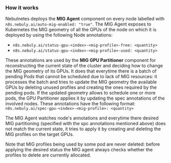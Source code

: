 ### How it works
Nebulnetes deploys the **MIG Agent** component on every node labelled with `n8s.nebuly.ai/auto-mig-enabled: "true"`.
The MIG Agent exposes to Kubernetes the MIG geometry of all the GPUs of the node on which it is deployed by using
the following Node annotations:
* `n8s.nebuly.ai/status-gpu-<index>-<mig-profile>-free: <quantity>`
* `n8s.nebuly.ai/status-gpu-<index>-<mig-profile>-used: <quantity>`

These annotations are used by the **MIG GPU Partitioner** component for reconstructing the current state of the cluster
and deciding how to change the MIG geometry of its GPUs. It does that everytime there is a batch of pending Pods that
cannot be scheduled due to lack of MIG resources: it processes the batch and tries to update the MIG
geometry the available GPUs by deleting unused profiles and creating the ones required by the pending pods. If the
updated geometry allows to schedule one or more pods, the GPU Partitioner applies it by updating the spec annotations
of the involved nodes. These annotations have the following format:
`n8s.nebuly.ai/spec-gpu-<index>-<mig-profile>: <quantity>`

The MIG Agent watches node's annotations and everytime there desired MIG partitioning (specified with the spc annotations
mentioned above) does not match the current state, it tries to apply it by creating and deleting the MIG profiles
on the target GPUs.

Note that MIG profiles being used by some pod are never deleted: before applying the desired status the MIG agent
always checks whether the profiles to delete are currently allocated.

